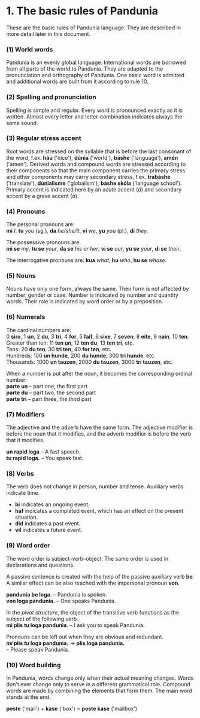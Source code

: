 
# 1. The basic rules of Pandunia

These are the basic rules of Pandunia language.
They are described in more detail later in this document.

### (1) World words

Pandunia is an evenly global language.
International words are borrowed from all parts of the world to Pandunia.
They are adapted to the pronunciation and orthography of Pandunia.
One basic word is admitted and additional words are built from it according to rule 10.


### (2) Spelling and pronunciation

Spelling is simple and regular.
Every word is pronounced exactly as it is written.
Almost every letter and letter-combination indicates always the same sound.


### (3) Regular stress accent

Root words are stressed on the syllable that is before the last consonant of the word, f.ex.
**háu** ('nice'), **dúnia** ('world'), **báshe** ('language'), **amén** ('amen').
Derived words and compound words are stressed according to their components so that the main component carries the primary stress
and other components may carry secondary stress, f.ex.
**trabáshe** ('translate'), **dúnialìsme** ('globalism'), **bàshe skóla** ('language school').
Primary accent is indicated here by an acute accent (*á*) and secondary accent by a grave accent (*à*).


### (4) Pronouns

The personal pronouns are:  
**mi** _I_, **tu** _you_ (sg.), **da** _he/she/it_,
**vi** _we_, **yu** _you_ (pl.), **di** _they_.

The possessive pronouns are:  
**mi se** _my_, **tu se** _your_, **da se** _his or her_,
**vi se** _our_, **yu se** _your_, **di se** _their_.

The interrogative pronouns are:
**kua**
_what_,
**hu**
_who_,
**hu se**
_whose_.


### (5) Nouns

Nouns have only one form, always the same.
Their form is not affected by number, gender or case.
Number is indicated by number and quantity words.
Their role is indicated by word order or by a preposition.

### (6) Numerals

The cardinal numbers are:  
0 **siro**, 1 **un**, 2 **du**, 3 **tri**, 4 **for**, 5 **faif**, 6 **sixe**,
7 **seven**, 8 **eite**, 9 **nain**, 10 **ten**.  
Greater than ten:
11 **ten un**, 12 **ten du**, 13 **ten tri**,
etc.  
Tens:
20 **du ten**, 30 **tri ten**, 40 **for ten**,
etc.  
Hundreds:
100 **un hunde**, 200 **du hunde**, 300 **tri hunde**,
etc.  
Thousands:
1000 **un tauzen**, 2000 **du tauzen**, 3000 **tri tauzen**,
etc.

When a number is put after the noun, it becomes the corresponding ordinal number:  
**parte un**
– part one, the first part  
**parte du**
– part two, the second part  
**parte tri**
– part three, the third part


### (7) Modifiers

The adjective and the adverb have the same form.
The adjective modifier is before the noun that it modifies,
and the adverb modifier is before the verb that it modifies.

**un rapid loga**
– A fast speech.  
**tu rapid loga.**
– You speak fast.


### (8) Verbs

The verb does not change in person, number and tense.
Auxiliary verbs indicate time.

- **bi**
  indicates an ongoing event.
- **haf**
  indicates a completed event, which has an effect on the present situation.
- **did**
  indicates a past event.
- **vil**
  indicates a future event.


### (9) Word order

The word order is subject–verb–object.
The same order is used in declarations and questions.

A passive sentence is created with the help of the passive auxiliary verb
**be**.
A similar effect can be also reached with the impersonal pronoun
**von**.

**pandunia be loga.**
– Pandunia is spoken.  
**von loga pandunia.**
– One speaks Pandunia.

In the _pivot structure_, the object of the transitive verb functions as the subject of the following verb.  
**mi plis tu loga pandunia.**
– I ask you to speak Pandunia.

Pronouns can be left out when they are obvious and redundant.  
**_mi_ plis _tu_ loga pandunia.**
→ **plis loga pandunia.**  
– Please speak Pandunia.


### (10) Word building

In Pandunia, words change only when their actual meaning changes.
Words don't ever change only to serve in a different grammatical role.
Compound words are made by combining the elements that form them.
The main word stands at the end.

**poste**
('mail') +
**kase**
('box') =
**poste kase**
('mailbox')

